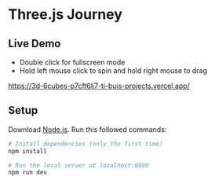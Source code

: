 # Three.js Journey

## Live Demo
- Double click for fullscreen mode
- Hold left mouse click to spin and hold right mouse to drag
  
https://3d-6cubes-p7cft6lj7-ti-buis-projects.vercel.app/

## Setup
Download [Node.js](https://nodejs.org/en/download/).
Run this followed commands:

``` bash
# Install dependencies (only the first time)
npm install

# Run the local server at localhost:8080
npm run dev
